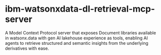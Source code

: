 # ibm-watsonxdata-dl-retrieval-mcp-server
A Model Context Protocol server that exposes Document libraries available in watsonx.data with gen AI lakehouse experience as tools, enabling AI agents to retrieve structured and semantic insights from the underlying derivatives with ease.
